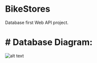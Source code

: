 # BikeStores

Database first Web API project.


# # Database Diagram:
![alt text](https://www.sqlservertutorial.net/wp-content/uploads/SQL-Server-Sample-Database.png)
